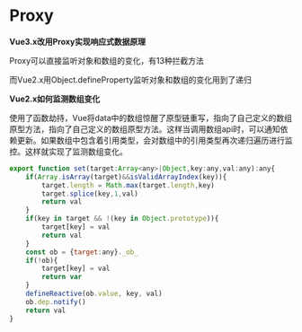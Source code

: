 # Proxy

**Vue3.x改用Proxy实现响应式数据原理**

Proxy可以直接监听对象和数组的变化，有13种拦截方法

而Vue2.x用Object.defineProperty监听对象和数组的变化用到了递归

**Vue2.x如何监测数组变化**

使用了函数劫持，Vue将data中的数组惊醒了原型链重写，指向了自己定义的数组原型方法，指向了自己定义的数组原型方法。这样当调用数组api时，可以通知依赖更新。如果数组中包含着引用类型，会对数组中的引用类型再次递归遍历进行监控。这样就实现了监测数组变化。

```js
export function set(target:Array<any>|Object,key:any,val:any):any{
    if(Array.isArray(target)&&isValidArrayIndex(key)){
        target.length = Math.max(target.length,key)
        target.splice(key,1,val)
        return val
    }
    if(key in target && !(key in Object.prototype)){
        target[key] = val
        return val
    }
    const ob = {target:any}._ob_
    if(!ob){
        target[key] = val
        return var
    }
    defineReactive(ob.value, key, val)
    ob.dep.notify()
    return val
}
```





